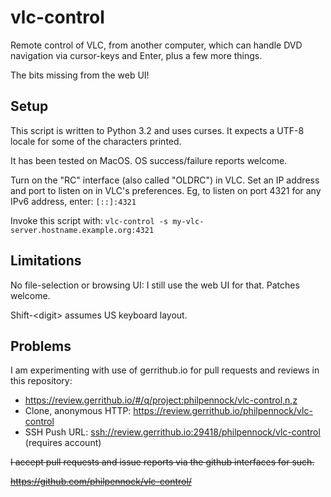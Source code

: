 vlc-control
===========

Remote control of VLC, from another computer, which can handle DVD navigation
via cursor-keys and Enter, plus a few more things.

The bits missing from the web UI!


Setup
-----

This script is written to Python 3.2 and uses curses.  It expects a UTF-8
locale for some of the characters printed.

It has been tested on MacOS.  OS success/failure reports welcome.

Turn on the "RC" interface (also called "OLDRC") in VLC.
Set an IP address and port to listen on in VLC's preferences.
Eg, to listen on port 4321 for any IPv6 address, enter: `[::]:4321`

Invoke this script with: `vlc-control -s my-vlc-server.hostname.example.org:4321`


Limitations
-----------

No file-selection or browsing UI: I still use the web UI for that.
Patches welcome.

Shift-\<digit\> assumes US keyboard layout.


Problems
--------

I am experimenting with use of gerrithub.io for pull requests and reviews in
this repository:

* <https://review.gerrithub.io/#/q/project:philpennock/vlc-control,n,z>
* Clone, anonymous HTTP: <https://review.gerrithub.io/philpennock/vlc-control>
* SSH Push URL: <ssh://review.gerrithub.io:29418/philpennock/vlc-control>
  (requires account)

<del>
I accept pull requests and issue reports via the github interfaces for such.

<https://github.com/philpennock/vlc-control/>
</del>

